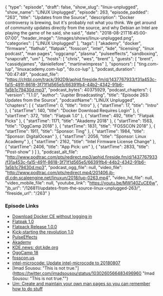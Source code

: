 {
  "type": "episode",
  "draft": false,
  "show_slug": "linux-unplugged",
  "show_name": "LINUX Unplugged",
  "episode": 263,
  "episode_padded": "263",
  "title": "Updates from the Source",
  "description": "Docker controversy is brewing, but it's probably not what you think. We get around of community updates directly from the source, and why Debian an Intel are playing the game of he said, she said.",
  "date": "2018-08-21T18:45:00-07:00",
  "header_image": "/images/shows/linux-unplugged.png",
  "categories": [
    "LINUX Unplugged"
  ],
  "tags": [
    "akademy",
    "docker",
    "firmware",
    "flathub",
    "flatpak",
    "fosscon",
    "intel",
    "kde",
    "licensing",
    "linux podcast",
    "man pages",
    "oggcamp",
    "plasma",
    "pulseeffects",
    "sandboxing",
    "snapcraft",
    "um"
  ],
  "hosts": [
    "chris",
    "wes",
    "brent"
  ],
  "guests": [
    "brent",
    "cassidyjames",
    "daniellefore",
    "martinwimpress"
  ],
  "sponsors": [
    "ting.com-lup",
    "linuxacademy.com-lup",
    "do.co-lup"
  ],
  "podcast_duration": "00:47:49",
  "podcast_file": "https://chtbl.com/track/392D9/aphid.fireside.fm/d/1437767933/f31a453c-fa15-491f-8618-3f71f1d565e5/66391fb4-44b2-4342-91b6-1a5b1c79430d.mp3",
  "podcast_bytes": 40375929,
  "podcast_chapters": {
    "version": "1.1.0",
    "author": "Jupiter Broadcasting",
    "title": "Episode 263: Updates from the Source",
    "podcastName": "LINUX Unplugged",
    "chapters": [
      {
        "startTime": 0,
        "title": "Intro"
      },
      {
        "startTime": 17,
        "title": "Intro"
      },
      {
        "startTime": 140,
        "title": "Docker Download Requires Login"
      },
      {
        "startTime": 372,
        "title": "Flatpak 1.0"
      },
      {
        "startTime": 492,
        "title": "Flatpak Picks"
      },
      {
        "startTime": 1171,
        "title": "Akademy 2018"
      },
      {
        "startTime": 1563,
        "title": "OggCamp 2018"
      },
      {
        "startTime": 1831,
        "title": "FOSSCON 2018"
      },
      {
        "startTime": 1911,
        "title": "Sponsor: Ting"
      },
      {
        "startTime": 1984,
        "title": "Sponsor: DigitalOcean"
      },
      {
        "startTime": 2056,
        "title": "Sponsor: Linux Academy"
      },
      {
        "startTime": 2162,
        "title": "Intel Firmware License Change"
      },
      {
        "startTime": 2406,
        "title": "App Pick: um"
      },
      {
        "startTime": 2833,
        "title": "Post-show"
      }
    ]
  },
  "podcast_alt_file": "http://www.podtrac.com/pts/redirect.mp3/aphid.fireside.fm/d/1437767933/f31a453c-fa15-491f-8618-3f71f1d565e5/66391fb4-44b2-4342-91b6-1a5b1c79430d.mp3",
  "podcast_ogg_file": null,
  "video_file": "http://www.podtrac.com/pts/redirect.mp4/201406.jb-dl.cdn.scaleengine.net/linuxun/2018/lup-0263.mp4",
  "video_hd_file": null,
  "video_mobile_file": null,
  "youtube_link": "https://youtu.be/MW140ZuCE6w",
  "jb_url": "/126811/updates-from-the-source-linux-unplugged-263/",
  "fireside_url": "/263"
}


### Episode Links

  * [Download Docker CE without logging in](https://github.com/docker/docker.github.io/issues/6910 "Download Docker CE without logging in")
  * [Flatpak 1.0](https://flatpak.org/press/2018-08-20-flatpak-1.0/ "Flatpak 1.0")
  * [Flatpack Release 1.0.0](https://github.com/flatpak/flatpak/releases/tag/1.0.0 "Flatpack Release 1.0.0")
  * [Kick-starting the revolution 1.0](https://blogs.gnome.org/alexl/2018/08/21/kick-starting-the-revolution-1-0/ "Kick-starting the revolution 1.0")
  * [PulseEffects ](https://flathub.org/apps/details/com.github.wwmm.pulseeffects "PulseEffects ")
  * [Akademy](https://akademy.kde.org/ "Akademy")
  * [KDE.news: dot.kde.org](https://dot.kde.org/ "KDE.news: dot.kde.org")
  * [OggCamp 18](https://oggcamp.org/ "OggCamp 18")
  * [fosscon.us](https://fosscon.us/attend "fosscon.us")
  * [intel-microcode: Update intel-microcode to 20180807](https://bugs.debian.org/cgi-bin/bugreport.cgi?bug=906158 "intel-microcode: Update intel-microcode to 20180807")
  * [Imad Sousou: "This is not true."](https://twitter.com/imadsousou/status/1030260566483496960 "Imad Sousou: "This is not true."")
  * [Um: Create and maintain your own man pages so you can remember how to do stuff](https://github.com/sinclairtarget/um "Um: Create and maintain your own man pages so you can remember how to do stuff")


